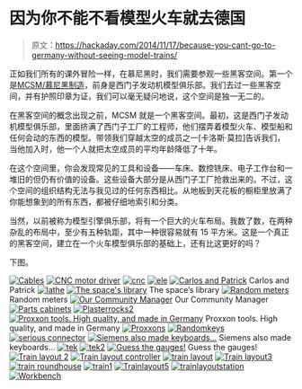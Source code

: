 # 因为你不能不看模型火车就去德国

> 原文：<https://hackaday.com/2014/11/17/because-you-cant-go-to-germany-without-seeing-model-trains/>

正如我们所有的课外冒险一样，在慕尼黑时，我们需要参观一些黑客空间。第一个是[MCSM/慕尼黑制造](http://mcsm.divshot.io/)，前身是西门子发动机模型俱乐部。我们去过一些黑客空间，并有护照印章为证，我们可以毫无疑问地说，这个空间是独一无二的。

在黑客空间的概念出现之前，MCSM 就是一个黑客空间。最初，这是西门子发动机模型俱乐部，里面挤满了西门子工厂的工程师，他们摆弄着模型火车、模型船和任何会动的东西的模型。带领我们穿越太空的成员之一[卡洛斯·莫拉]告诉我们，当他加入时，他一个人就把太空成员的平均年龄降低了十年。

在这个空间里，你会发现常见的工具和设备——车床、数控铣床、电子工作台和一堆旧的但仍有价值的设备。这些设备大部分是从西门子工厂抢救出来的。不过，这个空间的组织结构无法与我见过的任何东西相比。从地板到天花板的橱柜里放满了你能想象到的所有东西，都被仔细地索引和分类。

当然，以前被称为模型引擎俱乐部，将有一个巨大的火车布局。我数了数，在两种杂乱的布局中，至少有五种轨距，其中一种很容易就有 15 平方米。这是一个真正的黑客空间，建立在一个火车模型俱乐部的基础上，还有比这更好的吗？

下图。

 [![Cables](img/0fbf3b4d61032d590f71537ca0232f2e.png "Cables")](https://i0.wp.com/hackaday.com/wp-content/uploads/2014/11/cables.jpg?ssl=1)  [![CNC motor driver](img/1c3094be09f580e3d40e99dbddce36e3.png "CNC motor driver")](https://i0.wp.com/hackaday.com/wp-content/uploads/2014/11/cnc-motor-driver.jpg?ssl=1)  [![cnc](img/d90e6757f75fb401b596f31f2093c6f5.png "cnc")](https://i0.wp.com/hackaday.com/wp-content/uploads/2014/11/cnc.jpg?ssl=1)  [![ele](img/1964c2c5864003edfbdb0d75961a9750.png "ele")](https://i0.wp.com/hackaday.com/wp-content/uploads/2014/11/ele.jpg?ssl=1)  [![Carlos and Patrick](img/9c83fa5a34c0c3bf95abbe6b56eb52d5.png "Guys")](https://i0.wp.com/hackaday.com/wp-content/uploads/2014/11/guys.jpg?ssl=1) Carlos and Patrick [![lathe](img/6249aa191d21f021cfe5a616381f3744.png "lathe")](https://i0.wp.com/hackaday.com/wp-content/uploads/2014/11/lathe.jpg?ssl=1)  [![The space's library](img/1084ec008a311fdcd8feb8babb9d4b3d.png "Library")](https://i0.wp.com/hackaday.com/wp-content/uploads/2014/11/library.jpg?ssl=1) The space’s library [![Random meters](img/cfde59d04810c5387deb38754498c2d8.png "meters")](https://i0.wp.com/hackaday.com/wp-content/uploads/2014/11/meters.jpg?ssl=1) Random meters [![Our Community Manager](img/25e4f4388fb042d13e1b7971323150f5.png "Our Community Manager")](https://i0.wp.com/hackaday.com/wp-content/uploads/2014/11/our-community-manager.jpg?ssl=1) Our Community Manager [![Parts cabinets](img/edb9e44f9162205028bb8d8d9c764b2a.png "Parts cabinets")](https://i0.wp.com/hackaday.com/wp-content/uploads/2014/11/parts-cabinets.jpg?ssl=1)  [![Plasterrocks2](img/4fd99cd1e188b936fe0f11b076597cd6.png "Plasterrocks2")](https://i0.wp.com/hackaday.com/wp-content/uploads/2014/11/plasterrocks2.jpg?ssl=1)  [![Proxxon tools. High quality, and made in Germany](img/732df2ddc76cf70c9d277f30bb4a90e2.png "proxxon")](https://i0.wp.com/hackaday.com/wp-content/uploads/2014/11/proxxon.jpg?ssl=1) Proxxon tools. High quality, and made in Germany [![Proxxons](img/f47c821a62a32b73ad363f28d700a9cd.png "Proxxons")](https://i0.wp.com/hackaday.com/wp-content/uploads/2014/11/proxxons.jpg?ssl=1)  [![Randomkeys](img/2935754905ff2e6779a0fdf8733cda5a.png "Randomkeys")](https://i0.wp.com/hackaday.com/wp-content/uploads/2014/11/randomkeys.jpg?ssl=1)  [![serious connector](img/53015894ad1a6ac8f4b70f472a96676f.png "serious connector")](https://i0.wp.com/hackaday.com/wp-content/uploads/2014/11/serious-connector.jpg?ssl=1)  [![Siemens also made keyboards...](img/7b372eeaec3981204281b19668f3b887.png "Siemensmadekeyboards")](https://i0.wp.com/hackaday.com/wp-content/uploads/2014/11/siemensmadekeyboards.jpg?ssl=1) Siemens also made keyboards… [![tek](img/2da93257c3fcf83216a07176682bff3f.png "tek")](https://i0.wp.com/hackaday.com/wp-content/uploads/2014/11/tek.jpg?ssl=1)  [![tek2](img/8d9f766374084788f281199c90e2d546.png "tek2")](https://i0.wp.com/hackaday.com/wp-content/uploads/2014/11/tek2.jpg?ssl=1)  [![Guess the gauges!](img/077d95b47a8bfc54a72433572d520aa4.png "train gauges")](https://i0.wp.com/hackaday.com/wp-content/uploads/2014/11/train-gauges.jpg?ssl=1) Guess the gauges! [![Train layout 2](img/3acae00eaa1fbf8af8ad64568bd972c1.png "Train layout 2")](https://i0.wp.com/hackaday.com/wp-content/uploads/2014/11/train-layout-2.jpg?ssl=1)  [![Train layout controller](img/bb999fd9fc544d872b8719903b385fd7.png "Train layout controller")](https://i0.wp.com/hackaday.com/wp-content/uploads/2014/11/train-layout-controller.jpg?ssl=1)  [![train layout](img/241dec41befb297651c86d27594aa6ac.png "train layout")](https://i0.wp.com/hackaday.com/wp-content/uploads/2014/11/train-layout.jpg?ssl=1)  [![Train layout3](img/a67f768dc3c3fd9ee2d1aea287e9aaba.png "Train layout3")](https://i0.wp.com/hackaday.com/wp-content/uploads/2014/11/train-layout3.jpg?ssl=1)  [![train roundhouse](img/32958fd959429103dd272da8bc31b1d1.png "train roundhouse")](https://i0.wp.com/hackaday.com/wp-content/uploads/2014/11/train-roundhouse.jpg?ssl=1)  [![train1](img/768b7761b1f4224140bef51a4ce986bc.png "train1")](https://i0.wp.com/hackaday.com/wp-content/uploads/2014/11/train1.jpg?ssl=1)  [![Trainlayout5](img/e0dc703e8c39c359b56cd12a62ca5d13.png "Trainlayout5")](https://i0.wp.com/hackaday.com/wp-content/uploads/2014/11/trainlayout5.jpg?ssl=1)  [![trainlayoutstation](img/0bf1cc03d6d432e8aea5e170043a7313.png "trainlayoutstation")](https://i0.wp.com/hackaday.com/wp-content/uploads/2014/11/trainlayoutstation.jpg?ssl=1)  [![Workbench](img/0ff59ce437e81d3d2e6e1c857fc66e1f.png "Workbench")](https://i0.wp.com/hackaday.com/wp-content/uploads/2014/11/workbench.jpg?ssl=1)